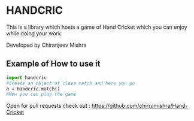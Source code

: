 # HANDCRIC

This is a library which hosts a game of Hand Cricket which you can
enjoy while doing your work

Developed by Chiranjeev Mishra

## Example of How to use it 

```python
import handcric
#create an object of class match and here you go
a = handcric.match()
#Now you can play the game
```

Open for pull requests 
check out : https://github.com/chirrumishra/Hand-Cricket
